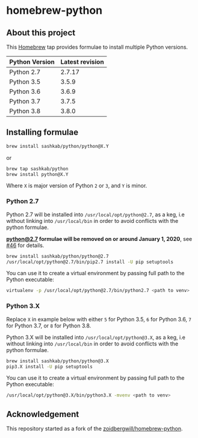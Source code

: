 # homebrew-python

## About this project

This [Homebrew](http://brew.sh) tap provides formulae to install multiple Python versions.

Python Version | Latest revision
---------------|----------------
Python 2.7     | 2.7.17
Python 3.5     | 3.5.9
Python 3.6     | 3.6.9
Python 3.7     | 3.7.5
Python 3.8     | 3.8.0

## Installing formulae

```bash
brew install sashkab/python/python@X.Y
```

or

```bash
brew tap sashkab/python
brew install python@X.Y
```

Where `X` is major version of Python `2` or `3`, and `Y` is minor.

### Python 2.7

Python 2.7 will be installed into `/usr/local/opt/python@2.7`, as a keg, i.e without linking into `/usr/local/bin` in order to avoid conflicts with the python formulae.

**python@2.7 formulae will be removed on or around January 1, 2020**, see [#46][46] for details.

```bash
brew install sashkab/python/python@2.7
/usr/local/opt/python@2.7/bin/pip2.7 install -U pip setuptools
```

You can use it to create a virtual environment by passing full path to the Python executable:

```bash
virtualenv -p /usr/local/opt/python@2.7/bin/python2.7 <path to venv>
```

### Python 3.X

Replace `X` in example below with either `5` for Python 3.5, `6` for Python 3.6, `7` for Python 3.7, or `8` for Python 3.8.

Python 3.X will be installed into `/usr/local/opt/python@3.X`, as a keg, i.e without linking into `/usr/local/bin` in order to avoid conflicts with the python formulae.

```bash
brew install sashkab/python/python@3.X
pip3.X install -U pip setuptools
```

You can use it to create a virtual environment by passing full path to the Python executable:

```bash
/usr/local/opt/python@3.X/bin/python3.X -mvenv <path to venv>
```

## Acknowledgement

This repository started as a fork of the [zoidbergwill/homebrew-python][1].

[1]: https://github.com/zoidbergwill/homebrew-python
[46]: https://github.com/sashkab/homebrew-python/issues/46
